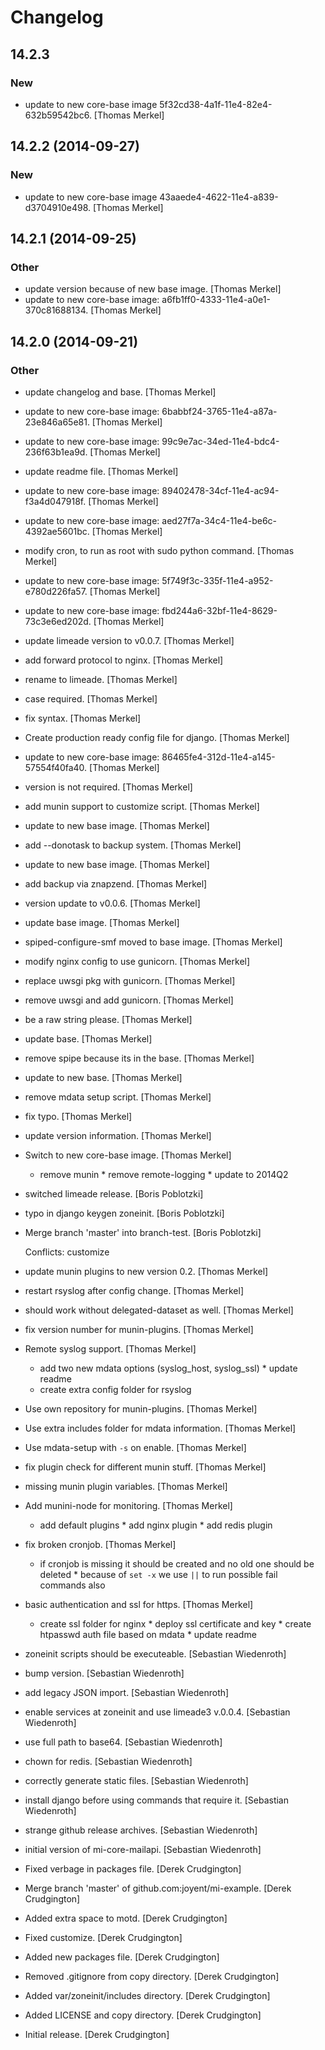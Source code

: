 # Changelog

## 14.2.3

### New

* update to new core-base image 5f32cd38-4a1f-11e4-82e4-632b59542bc6. [Thomas Merkel]

## 14.2.2 (2014-09-27)

### New

* update to new core-base image 43aaede4-4622-11e4-a839-d3704910e498. [Thomas Merkel]

## 14.2.1 (2014-09-25)

### Other

* update version because of new base image. [Thomas Merkel]
* update to new core-base image: a6fb1ff0-4333-11e4-a0e1-370c81688134. [Thomas Merkel]

## 14.2.0 (2014-09-21)

### Other

* update changelog and base. [Thomas Merkel]
* update to new core-base image: 6babbf24-3765-11e4-a87a-23e846a65e81. [Thomas Merkel]
* update to new core-base image: 99c9e7ac-34ed-11e4-bdc4-236f63b1ea9d. [Thomas Merkel]
* update readme file. [Thomas Merkel]
* update to new core-base image: 89402478-34cf-11e4-ac94-f3a4d047918f. [Thomas Merkel]
* update to new core-base image: aed27f7a-34c4-11e4-be6c-4392ae5601bc. [Thomas Merkel]
* modify cron, to run as root with sudo python command. [Thomas Merkel]
* update to new core-base image: 5f749f3c-335f-11e4-a952-e780d226fa57. [Thomas Merkel]
* update to new core-base image: fbd244a6-32bf-11e4-8629-73c3e6ed202d. [Thomas Merkel]
* update limeade version to v0.0.7. [Thomas Merkel]
* add forward protocol to nginx. [Thomas Merkel]
* rename to limeade. [Thomas Merkel]
* case required. [Thomas Merkel]
* fix syntax. [Thomas Merkel]
* Create production ready config file for django. [Thomas Merkel]
* update to new core-base image: 86465fe4-312d-11e4-a145-57554f40fa40. [Thomas Merkel]
* version is not required. [Thomas Merkel]
* add munin support to customize script. [Thomas Merkel]
* update to new base image. [Thomas Merkel]
* add --donotask to backup system. [Thomas Merkel]
* update to new base image. [Thomas Merkel]
* add backup via znapzend. [Thomas Merkel]
* version update to v0.0.6. [Thomas Merkel]
* update base image. [Thomas Merkel]
* spiped-configure-smf moved to base image. [Thomas Merkel]
* modify nginx config to use gunicorn. [Thomas Merkel]
* replace uwsgi pkg with gunicorn. [Thomas Merkel]
* remove uwsgi and add gunicorn. [Thomas Merkel]
* be a raw string please. [Thomas Merkel]
* update base. [Thomas Merkel]
* remove spipe because its in the base. [Thomas Merkel]
* update to new base. [Thomas Merkel]
* remove mdata setup script. [Thomas Merkel]
* fix typo. [Thomas Merkel]
* update version information. [Thomas Merkel]
* Switch to new core-base image. [Thomas Merkel]

    * remove munin * remove remote-logging * update to 2014Q2

* switched limeade release. [Boris Poblotzki]
* typo in django keygen zoneinit. [Boris Poblotzki]
* Merge branch 'master' into branch-test. [Boris Poblotzki]

    Conflicts:         customize

* update munin plugins to new version 0.2. [Thomas Merkel]
* restart rsyslog after config change. [Thomas Merkel]
* should work without delegated-dataset as well. [Thomas Merkel]
* fix version number for munin-plugins. [Thomas Merkel]
* Remote syslog support. [Thomas Merkel]

    * add two new mdata options (syslog_host, syslog_ssl) * update readme
    * create extra config folder for rsyslog

* Use own repository for munin-plugins. [Thomas Merkel]
* Use extra includes folder for mdata information. [Thomas Merkel]
* Use mdata-setup with `-s` on enable. [Thomas Merkel]
* fix plugin check for different munin stuff. [Thomas Merkel]
* missing munin plugin variables. [Thomas Merkel]
* Add munini-node for monitoring. [Thomas Merkel]

    * add default plugins * add nginx plugin * add redis plugin

* fix broken cronjob. [Thomas Merkel]

    * if cronjob is missing it should be created and no old one should be
    deleted * because of `set -x` we use `||` to run possible fail
    commands also

* basic authentication and ssl for https. [Thomas Merkel]

    * create ssl folder for nginx * deploy ssl certificate and key *
    create htpasswd auth file based on mdata * update readme

* zoneinit scripts should be executeable. [Sebastian Wiedenroth]
* bump version. [Sebastian Wiedenroth]
* add legacy JSON import. [Sebastian Wiedenroth]
* enable services at zoneinit and use limeade3 v.0.0.4. [Sebastian Wiedenroth]
* use full path to base64. [Sebastian Wiedenroth]
* chown for redis. [Sebastian Wiedenroth]
* correctly generate static files. [Sebastian Wiedenroth]
* install django before using commands that require it. [Sebastian Wiedenroth]
* strange github release archives. [Sebastian Wiedenroth]
* initial version of mi-core-mailapi. [Sebastian Wiedenroth]
* Fixed verbage in packages file. [Derek Crudgington]
* Merge branch 'master' of github.com:joyent/mi-example. [Derek Crudgington]
* Added extra space to motd. [Derek Crudgington]
* Fixed customize. [Derek Crudgington]
* Added new packages file. [Derek Crudgington]
* Removed .gitignore from copy directory. [Derek Crudgington]
* Added var/zoneinit/includes directory. [Derek Crudgington]
* Added LICENSE and copy directory. [Derek Crudgington]
* Initial release. [Derek Crudgington]

